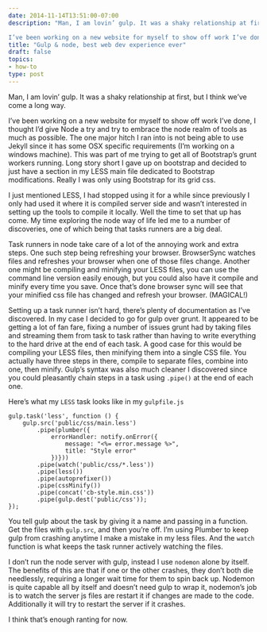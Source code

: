```yaml
---
date: 2014-11-14T13:51:00-07:00
description: "Man, I am lovin’ gulp. It was a shaky relationship at first, but I think we’ve come a long way.

I’ve been working on a new website for myself to show off work I’ve done, I thought I’d give Node a try and try to embrace the node realm of tools as much as possible."
title: "Gulp & node, best web dev experience ever"
draft: false
topics:
- how-to
type: post
---
```


Man, I am lovin’ gulp. It was a shaky relationship at first, but I think we’ve come a long way.

I’ve been working on a new website for myself to show off work I’ve done, I thought I’d give Node a try and try to embrace the node realm of tools as much as possible. The one major hitch I ran into is not being able to use Jekyll since it has some OSX specific requirements (I’m working on a windows machine). This was part of me trying to get all of Bootstrap’s grunt workers running. Long story short I gave up on bootstrap and decided to just have a section in my LESS main file dedicated to Bootstrap modifications. Really I was only using Bootstrap for its grid css.

I just mentioned LESS, I had stopped using it for a while since previously I only had used it where it is compiled server side and wasn’t interested in setting up the tools to compile it locally. Well the time to set that up has come. My time exploring the node way of life led me to a number of discoveries, one of which being that tasks runners are a big deal.

Task runners in node take care of a lot of the annoying work and extra steps. One such step being refreshing your browser. BrowserSync watches files and refreshes your browser when one of those files change. Another one might be compiling and minifying your LESS files, you can use the command line version easily enough, but you could also have it compile and minify every time you save. Once that’s done browser sync will see that your minified css file has changed and refresh your browser. (MAGICAL!)

Setting up a task runner isn’t hard, there’s plenty of documentation as I’ve discovered. In my case I decided to go for gulp over grunt. It appeared to be getting a lot of fan fare, fixing a number of issues grunt had by taking files and streaming them from task to task rather than having to write everything to the hard drive at the end of each task. A good case for this would be compiling your LESS files, then minifying them into a single CSS file. You actually have three steps in there, compile to separate files, combine into one, then minify. Gulp’s syntax was also much cleaner I discovered since you could pleasantly chain steps in a task using `.pipe()` at the end of each one.

Here’s what my `LESS` task looks like in my `gulpfile.js`

    gulp.task('less', function () {
        gulp.src('public/css/main.less')
            .pipe(plumber({
                errorHandler: notify.onError({
                    message: "<%= error.message %>",
                    title: "Style error"
                })}))
            .pipe(watch('public/css/*.less'))
            .pipe(less())
            .pipe(autoprefixer())
            .pipe(cssMinify())
            .pipe(concat('cb-style.min.css'))
            .pipe(gulp.dest('public/css'));
    });

You tell gulp about the task by giving it a name and passing in a function. Get the files with `gulp.src`, and then you’re off. I’m using Plumber to keep gulp from crashing anytime I make a mistake in my less files. And the `watch` function is what keeps the task runner actively watching the files.

I don’t run the node server with gulp, instead I use `nodemon` alone by itself. The benefits of this are that if one or the other crashes, they don’t both die needlessly, requiring a longer wait time for them to spin back up. Nodemon is quite capable all by itself and doesn’t need gulp to wrap it, nodemon’s job is to watch the server js files are restart it if changes are made to the code. Additionally it will try to restart the server if it crashes.

I think that’s enough ranting for now.
